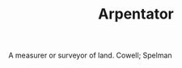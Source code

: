 ---
title: Arpentator
permalink: "/definitions/arpentator.html"
body: A measurer or surveyor of land. Cowell; Spelman
published_at: '2018-07-07'
layout: post
---